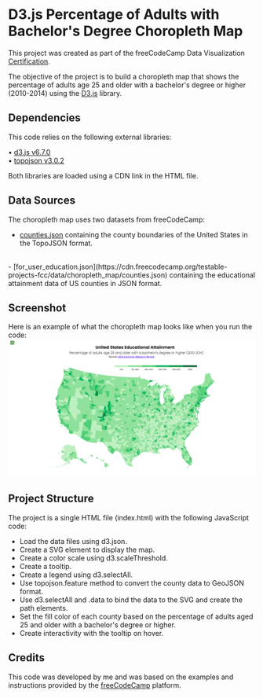# D3.js Percentage of Adults with Bachelor's Degree Choropleth Map

This project was created as part of the freeCodeCamp Data Visualization [Certification](https://www.freecodecamp.org/learn/data-visualization). 

The objective of the project is to build a choropleth map that shows the percentage of adults age 25 and older with a bachelor's degree or higher (2010-2014) using the [D3.js](https://d3js.org/) library.

## Dependencies

This code relies on the following external libraries:

• [d3.js v6.7.0](https://d3js.org/d3.v6.min.js)
<br />
• [topojson v3.0.2](https://cdnjs.cloudflare.com/ajax/libs/topojson/3.0.2/topojson.min.js)
<br />

Both libraries are loaded using a CDN link in the HTML file.

## Data Sources

The choropleth map uses two datasets from freeCodeCamp:

- [counties.json](https://cdn.freecodecamp.org/testable-projects-fcc/data/choropleth_map/for_user_education.json) containing the county boundaries of the United States in the TopoJSON format.
<br />
- [for_user_education.json](https://cdn.freecodecamp.org/testable-projects-fcc/data/choropleth_map/counties.json) containing the educational attainment data of US counties in JSON format.

## Screenshot

Here is an example of what the choropleth map looks like when you run the code:
<br />
![Choropleth map screenshot](choropleth-map-screenshot.png)

## Project Structure
The project is a single HTML file (index.html) with the following JavaScript code:

- Load the data files using d3.json.
- Create a SVG element to display the map.
- Create a color scale using d3.scaleThreshold.
- Create a tooltip.
- Create a legend using d3.selectAll.
- Use topojson.feature method to convert the county data to GeoJSON format.
- Use d3.selectAll and .data to bind the data to the SVG and create the path elements.
- Set the fill color of each county based on the percentage of adults aged 25 and older with a bachelor's degree or higher.
- Create interactivity with the tooltip on hover.

## Credits

This code was developed by me and was based on the examples and instructions provided by the [freeCodeCamp](https://www.freecodecamp.org/) platform.